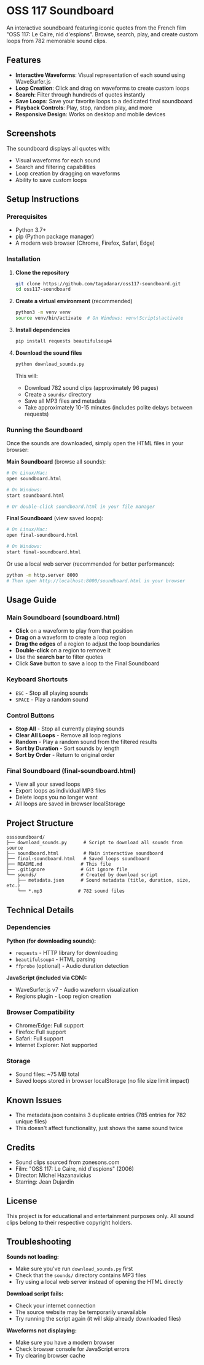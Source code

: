 # OSS 117 Soundboard

An interactive soundboard featuring iconic quotes from the French film "OSS 117: Le Caire, nid d'espions". Browse, search, play, and create custom loops from 782 memorable sound clips.

## Features

- **Interactive Waveforms**: Visual representation of each sound using WaveSurfer.js
- **Loop Creation**: Click and drag on waveforms to create custom loops
- **Search**: Filter through hundreds of quotes instantly
- **Save Loops**: Save your favorite loops to a dedicated final soundboard
- **Playback Controls**: Play, stop, random play, and more
- **Responsive Design**: Works on desktop and mobile devices

## Screenshots

The soundboard displays all quotes with:
- Visual waveforms for each sound
- Search and filtering capabilities
- Loop creation by dragging on waveforms
- Ability to save custom loops

## Setup Instructions

### Prerequisites

- Python 3.7+
- pip (Python package manager)
- A modern web browser (Chrome, Firefox, Safari, Edge)

### Installation

1. **Clone the repository**
   ```bash
   git clone https://github.com/tagadanar/oss117-soundboard.git
   cd oss117-soundboard
   ```

2. **Create a virtual environment** (recommended)
   ```bash
   python3 -m venv venv
   source venv/bin/activate  # On Windows: venv\Scripts\activate
   ```

3. **Install dependencies**
   ```bash
   pip install requests beautifulsoup4
   ```

4. **Download the sound files**
   ```bash
   python download_sounds.py
   ```

   This will:
   - Download 782 sound clips (approximately 96 pages)
   - Create a `sounds/` directory
   - Save all MP3 files and metadata
   - Take approximately 10-15 minutes (includes polite delays between requests)

### Running the Soundboard

Once the sounds are downloaded, simply open the HTML files in your browser:

**Main Soundboard** (browse all sounds):
```bash
# On Linux/Mac:
open soundboard.html

# On Windows:
start soundboard.html

# Or double-click soundboard.html in your file manager
```

**Final Soundboard** (view saved loops):
```bash
# On Linux/Mac:
open final-soundboard.html

# On Windows:
start final-soundboard.html
```

Or use a local web server (recommended for better performance):
```bash
python -m http.server 8000
# Then open http://localhost:8000/soundboard.html in your browser
```

## Usage Guide

### Main Soundboard (soundboard.html)

- **Click** on a waveform to play from that position
- **Drag** on a waveform to create a loop region
- **Drag the edges** of a region to adjust the loop boundaries
- **Double-click** on a region to remove it
- Use the **search bar** to filter quotes
- Click **Save** button to save a loop to the Final Soundboard

### Keyboard Shortcuts

- `ESC` - Stop all playing sounds
- `SPACE` - Play a random sound

### Control Buttons

- **Stop All** - Stop all currently playing sounds
- **Clear All Loops** - Remove all loop regions
- **Random** - Play a random sound from the filtered results
- **Sort by Duration** - Sort sounds by length
- **Sort by Order** - Return to original order

### Final Soundboard (final-soundboard.html)

- View all your saved loops
- Export loops as individual MP3 files
- Delete loops you no longer want
- All loops are saved in browser localStorage

## Project Structure

```
osssoundboard/
├── download_sounds.py      # Script to download all sounds from source
├── soundboard.html         # Main interactive soundboard
├── final-soundboard.html   # Saved loops soundboard
├── README.md              # This file
├── .gitignore             # Git ignore file
└── sounds/                # Created by download script
    ├── metadata.json      # Sound metadata (title, duration, size, etc.)
    └── *.mp3             # 782 sound files
```

## Technical Details

### Dependencies

**Python (for downloading sounds):**
- `requests` - HTTP library for downloading
- `beautifulsoup4` - HTML parsing
- `ffprobe` (optional) - Audio duration detection

**JavaScript (included via CDN):**
- WaveSurfer.js v7 - Audio waveform visualization
- Regions plugin - Loop region creation

### Browser Compatibility

- Chrome/Edge: Full support
- Firefox: Full support
- Safari: Full support
- Internet Explorer: Not supported

### Storage

- Sound files: ~75 MB total
- Saved loops stored in browser localStorage (no file size limit impact)

## Known Issues

- The metadata.json contains 3 duplicate entries (785 entries for 782 unique files)
- This doesn't affect functionality, just shows the same sound twice

## Credits

- Sound clips sourced from zonesons.com
- Film: "OSS 117: Le Caire, nid d'espions" (2006)
- Director: Michel Hazanavicius
- Starring: Jean Dujardin

## License

This project is for educational and entertainment purposes only. All sound clips belong to their respective copyright holders.

## Troubleshooting

**Sounds not loading:**
- Make sure you've run `download_sounds.py` first
- Check that the `sounds/` directory contains MP3 files
- Try using a local web server instead of opening the HTML directly

**Download script fails:**
- Check your internet connection
- The source website may be temporarily unavailable
- Try running the script again (it will skip already downloaded files)

**Waveforms not displaying:**
- Make sure you have a modern browser
- Check browser console for JavaScript errors
- Try clearing browser cache
